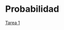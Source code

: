 # Probabilidad

[Tarea 1](https://github.com/mayraberrones94/Probabilidad/blob/master/Tarea%201/Tarea1.pdf)